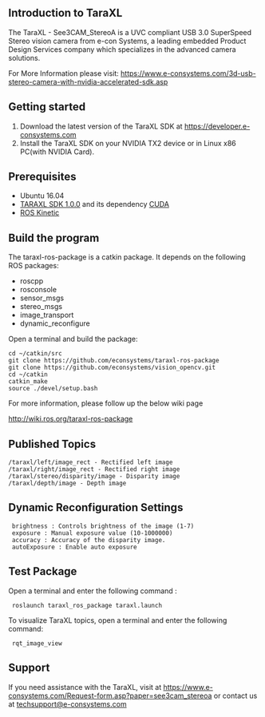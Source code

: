 ## Introduction to TaraXL

The TaraXL - See3CAM_StereoA is a UVC compliant USB 3.0 SuperSpeed Stereo vision camera from e-con Systems, a leading embedded Product Design Services company which specializes in the advanced camera solutions.

For More Information please visit:
https://www.e-consystems.com/3d-usb-stereo-camera-with-nvidia-accelerated-sdk.asp


## Getting started

1. Download the latest version of the TaraXL SDK at https://developer.e-consystems.com
2. Install the TaraXL SDK on your NVIDIA TX2 device or in Linux x86 PC(with NVIDIA Card).


## Prerequisites

- Ubuntu 16.04
- [TARAXL SDK 1.0.0](https://developer.e-consystems.com) and its dependency [CUDA](https://developer.nvidia.com/cuda-downloads)
- [ROS Kinetic](http://wiki.ros.org/kinetic/Installation/Ubuntu)

## Build the program

The taraxl-ros-package is a catkin package. It depends on the following ROS packages:

   - roscpp
   - rosconsole
   - sensor_msgs
   - stereo_msgs
   - image_transport
   - dynamic_reconfigure

Open a terminal and build the package:
    
    cd ~/catkin/src
    git clone https://github.com/econsystems/taraxl-ros-package
    git clone https://github.com/econsystems/vision_opencv.git
    cd ~/catkin
    catkin_make
    source ./devel/setup.bash

For more information, please follow up the below wiki page

http://wiki.ros.org/taraxl-ros-package

## Published Topics

    /taraxl/left/image_rect - Rectified left image
    /taraxl/right/image_rect - Rectified right image
    /taraxl/stereo/disparity/image - Disparity image
    /taraxl/depth/image - Depth image 

## Dynamic Reconfiguration Settings

     brightness : Controls brightness of the image (1-7)
     exposure : Manual exposure value (10-1000000)
     accuracy : Accuracy of the disparity image.
     autoExposure : Enable auto exposure 

## Test Package

Open a terminal and enter the following command :

     roslaunch taraxl_ros_package taraxl.launch

To visualize TaraXL topics, open a terminal and enter the following command:

     rqt_image_view

## Support

If you need assistance with the TaraXL, visit at https://www.e-consystems.com/Request-form.asp?paper=see3cam_stereoa or contact us at techsupport@e-consystems.com
